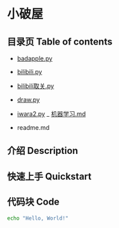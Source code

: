 # 小破屋

## 目录页 Table of contents

- [badapple.py](badapple.py)

- [bilibili.py](bilibili.py)

- [bilibili取关.py](bilibili取关.py)

- [draw.py](draw.py)

- [iwara2.py](iwara2.py)
_ [机器学习.md](机器学习.md)

- readme.md


## 介绍 Description




## 快速上手 Quickstart




## 代码块 Code
```bash
echo "Hello, World!"